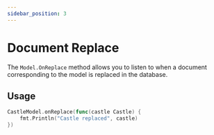 ```yaml
---
sidebar_position: 3
---
```


# Document Replace

The `Model.OnReplace` method allows you to listen to when a document corresponding to the model is replaced in the database.

## Usage

```go
CastleModel.onReplace(func(castle Castle) {
	fmt.Println("Castle replaced", castle)
})
```